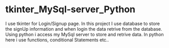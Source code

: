 # tkinter_MySql-server_Python
I use tkinter for Login/Signup page. 
In this project I use database to store the signUp information and when login the data retrive from the database. 
Using python i access my MySql server to store and retrive data. 
In python here i use functions, conditional Statements etc..  
